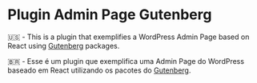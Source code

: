 # Plugin Admin Page Gutenberg
:us: - This is a plugin that exemplifies a WordPress Admin Page based on React using [Gutenberg](https://github.com/WordPress/gutenberg) packages.

:brazil: - Esse é um plugin que exemplifica uma Admin Page do WordPress baseado em React utilizando os pacotes do [Gutenberg](https://github.com/WordPress/gutenberg).